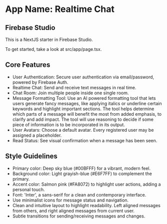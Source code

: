 
# **App Name**: Realtime Chat

## Firebase Studio

This is a NextJS starter in Firebase Studio.

To get started, take a look at src/app/page.tsx.

## Core Features

- User Authentication: Secure user authentication via email/password, powered by Firebase Auth.
- Realtime Chat: Send and receive text messages in real time.
- Chat Room: Join multiple people inside one single room.
- Message Formatting Tool: Use an AI powered formatting tool that lets users generate fancy messages, like applying italics or underline certain keywords and highlight important sections. The tool helps determine which parts of a message will benefit the most from added emphasis, to clarify and add impact. The tool will use reasoning to decide if some piece of information is to be incorporated in its output.
- User Avatars: Choose a default avatar. Every registered user may be assigned a placeholder.
- Read Status: See visual confirmation when a message has been seen.

## Style Guidelines

- Primary color: Deep sky blue (#00BFFF) for a vibrant, modern feel.
- Background color: Light grayish-blue (#E6F7FF) to complement the primary.
- Accent color: Salmon pink (#FA8072) to highlight user actions, adding a personal touch.
- Font: 'Inter', a sans-serif for a clean and contemporary interface.
- Use minimalist icons for message status and navigation.
- Clean and intuitive layout to highlight readability. Left aligned messages from others, and right aligned messages from current user.
- Subtle transitions for sending/receiving messages and changes.
